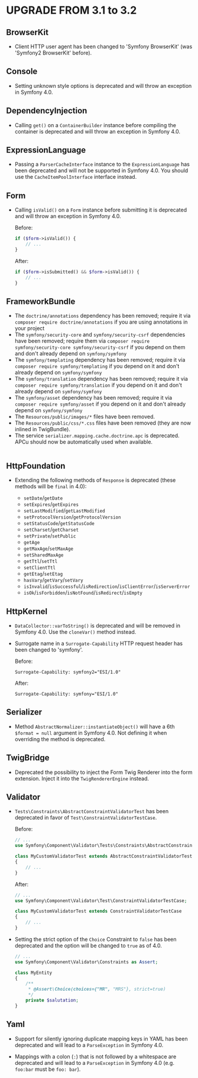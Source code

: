 UPGRADE FROM 3.1 to 3.2
=======================

BrowserKit
----------

 * Client HTTP user agent has been changed to 'Symfony BrowserKit' (was 'Symfony2 BrowserKit' before).

Console
-------

 * Setting unknown style options is deprecated and will throw an exception in
   Symfony 4.0.

DependencyInjection
-------------------

 * Calling `get()` on a `ContainerBuilder` instance before compiling the
   container is deprecated and will throw an exception in Symfony 4.0.

ExpressionLanguage
-------------------

* Passing a `ParserCacheInterface` instance to the `ExpressionLanguage` has been
  deprecated and will not be supported in Symfony 4.0. You should use the
  `CacheItemPoolInterface` interface instead.

Form
----

 * Calling `isValid()` on a `Form` instance before submitting it
   is deprecated and will throw an exception in Symfony 4.0.

   Before:

   ```php
   if ($form->isValid()) {
       // ...
   }
   ```

   After:

   ```php
   if ($form->isSubmitted() && $form->isValid()) {
       // ...
   }
   ```

FrameworkBundle
---------------

 * The `doctrine/annotations` dependency has been removed; require it via `composer
   require doctrine/annotations` if you are using annotations in your project
 * The `symfony/security-core` and `symfony/security-csrf` dependencies have
   been removed; require them via `composer require symfony/security-core
   symfony/security-csrf` if you depend on them and don't already depend on
   `symfony/symfony`
 * The `symfony/templating` dependency has been removed; require it via `composer
   require symfony/templating` if you depend on it and don't already depend on
   `symfony/symfony`
 * The `symfony/translation` dependency has been removed; require it via `composer
   require symfony/translation` if you depend on it and don't already depend on
   `symfony/symfony`
 * The `symfony/asset` dependency has been removed; require it via `composer
   require symfony/asset` if you depend on it and don't already depend on
   `symfony/symfony`
 * The `Resources/public/images/*` files have been removed.
 * The `Resources/public/css/*.css` files have been removed (they are now inlined
   in TwigBundle).
 * The service `serializer.mapping.cache.doctrine.apc` is deprecated. APCu should now
   be automatically used when available.
   ```

HttpFoundation
---------------

  * Extending the following methods of `Response`
    is deprecated (these methods will be `final` in 4.0):

     - `setDate`/`getDate`
     - `setExpires`/`getExpires`
     - `setLastModified`/`getLastModified`
     - `setProtocolVersion`/`getProtocolVersion`
     - `setStatusCode`/`getStatusCode`
     - `setCharset`/`getCharset`
     - `setPrivate`/`setPublic`
     - `getAge`
     - `getMaxAge`/`setMaxAge`
     - `setSharedMaxAge`
     - `getTtl`/`setTtl`
     - `setClientTtl`
     - `getEtag`/`setEtag`
     - `hasVary`/`getVary`/`setVary`
     - `isInvalid`/`isSuccessful`/`isRedirection`/`isClientError`/`isServerError`
     - `isOk`/`isForbidden`/`isNotFound`/`isRedirect`/`isEmpty`

HttpKernel
----------

 * `DataCollector::varToString()` is deprecated and will be removed in Symfony
   4.0. Use the `cloneVar()` method instead.

 * Surrogate name in a `Surrogate-Capability` HTTP request header has been changed to 'symfony'.

   Before:
   ```
   Surrogate-Capability: symfony2="ESI/1.0"
   ```

   After:
   ```
   Surrogate-Capability: symfony="ESI/1.0"

Serializer
----------

 * Method `AbstractNormalizer::instantiateObject()` will have a 6th
   `$format = null` argument in Symfony 4.0. Not defining it when overriding
   the method is deprecated.

TwigBridge
----------

 * Deprecated the possibility to inject the Form Twig Renderer into the form
   extension. Inject it into the `TwigRendererEngine` instead.

Validator
---------

 * `Tests\Constraints\AbstractConstraintValidatorTest` has been deprecated in
   favor of `Test\ConstraintValidatorTestCase`.

   Before:

   ```php
   // ...
   use Symfony\Component\Validator\Tests\Constraints\AbstractConstraintValidatorTest;

   class MyCustomValidatorTest extends AbstractConstraintValidatorTest
   {
       // ...
   }
   ```

   After:

   ```php
   // ...
   use Symfony\Component\Validator\Test\ConstraintValidatorTestCase;

   class MyCustomValidatorTest extends ConstraintValidatorTestCase
   {
       // ...
   }
   ```

 * Setting the strict option of the `Choice` Constraint to `false` has been
   deprecated and the option will be changed to `true` as of 4.0.

   ```php
   // ...
   use Symfony\Component\Validator\Constraints as Assert;

   class MyEntity
   {
       /**
        * @Assert\Choice(choices={"MR", "MRS"}, strict=true)
        */
       private $salutation;
   }
   ```

Yaml
----

 * Support for silently ignoring duplicate mapping keys in YAML has been
   deprecated and will lead to a `ParseException` in Symfony 4.0.

 * Mappings with a colon (`:`) that is not followed by a whitespace are deprecated
   and will lead to a `ParseException` in Symfony 4.0 (e.g. `foo:bar` must be
   `foo: bar`).
